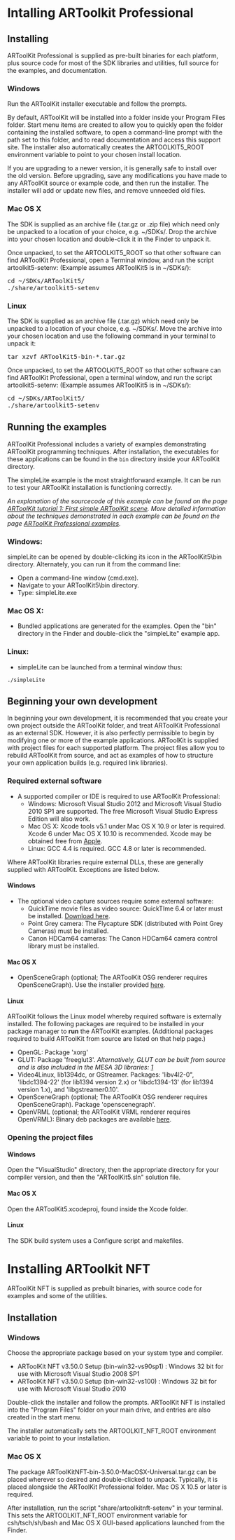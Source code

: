 # Intalling ARToolkit Professional

## Installing

ARToolKit Professional is supplied as pre-built binaries for each platform, plus source code for most of the SDK libraries and utilities, full source for the examples, and documentation.

### Windows

Run the ARToolKit installer executable and follow the prompts.

By default, ARToolKit will be installed into a folder inside your Program Files folder. Start menu items are created to allow you to quickly open the folder containing the installed software, to open a command-line prompt with the path set to this folder, and to read documentation and access this support site. The installer also automatically creates the ARTOOLKIT5_ROOT environment variable to point to your chosen install location.

If you are upgrading to a newer version, it is generally safe to install over the old version. Before upgrading, save any modifications you have made to any ARToolKit source or example code, and then run the installer. The installer will add or update new files, and remove unneeded old files.

### Mac OS X

The SDK is supplied as an archive file (.tar.gz or .zip file) which need only be unpacked to a location of your choice, e.g. \~/SDKs/. Drop the archive into your chosen location and double-click it in the Finder to unpack it.

Once unpacked, to set the ARTOOLKIT5_ROOT so that other software can find ARToolKit Professional, open a Terminal window, and run the script artoolkit5-setenv: (Example assumes ARToolKit5 is in \~/SDKs/):
<pre>
cd ~/SDKs/ARToolKit5/
./share/artoolkit5-setenv
</pre>

### Linux

The SDK is supplied as an archive file (.tar.gz) which need only be unpacked to a location of your choice, e.g. \~/SDKs/. Move the archive into your chosen location and use the following command in your terminal to unpack it:
<pre>
tar xzvf ARToolKit5-bin-*.tar.gz
</pre>

Once unpacked, to set the ARTOOLKIT5_ROOT so that other software can find ARToolKit Professional, open a terminal window, and run the script artoolkit5-setenv: (Example assumes ARToolKit5 is in \~/SDKs/):
<pre>
cd ~/SDKs/ARToolKit5/
./share/artoolkit5-setenv
</pre>

## Running the examples

ARToolKit Professional includes a variety of examples demonstrating ARToolKit programming techniques. After installation, the executables for these applications can be found in the `bin` directory inside your ARToolKit directory.

The simpleLite example is the most straightforward example. It can be run to test your ARToolKit installation is functioning correctly.

*An explanation of the sourcecode of this example can be found on the page [ARToolKit tutorial 1: First simple ARToolKit scene][1]. More detailed information about the techniques demonstrated in each example can be found on the page [ARToolKit Professional examples][2].*

### Windows:

simpleLite can be opened by double-clicking its icon in the ARToolKit5\\bin directory. Alternately, you can run it from the command line:

-   Open a command-line window (cmd.exe).
-   Navigate to your ARToolKit5\\bin directory.
-   Type: simpleLite.exe

### Mac OS X:

-   Bundled applications are generated for the examples. Open the "bin" directory in the Finder and double-click the "simpleLite" example app.

### Linux:

-   simpleLite can be launched from a terminal window thus:

`./simpleLite`

## Beginning your own development

In beginning your own development, it is recommended that you create your own project outside the ARToolKit folder, and treat ARToolKit Professional as an external SDK. However, it is also perfectly permissible to begin by modifying one or more of the example applications. ARToolKit is supplied with project files for each supported platform. The project files allow you to rebuild ARToolKit from source, and act as examples of how to structure your own application builds (e.g. required link libraries).

### Required external software

-   A supported compiler or IDE is required to use ARToolKit Professional:
    -   Windows: Microsoft Visual Studio 2012 and Microsoft Visual Studio 2010 SP1 are supported. The free Microsoft Visual Studio Express Edition will also work.
    -   Mac OS X: Xcode tools v5.1 under Mac OS X 10.9 or later is required. Xcode 6 under Mac OS X 10.10 is recommended. Xcode may be obtained free from [Apple][3].
    -   Linux: GCC 4.4 is required. GCC 4.8 or later is recommended.

Where ARToolKit libraries require external DLLs, these are generally supplied with ARToolKit. Exceptions are listed below.

#### Windows

-   The optional video capture sources require some external software:
    -   QuickTime movie files as video source: QuickTIme 6.4 or later must be installed. [Download here][4].
    -   Point Grey camera: The Flycapture SDK (distributed with Point Grey Cameras) must be installed.
    -   Canon HDCam64 cameras: The Canon HDCam64 camera control library must be installed.

#### Mac OS X

-   OpenSceneGraph (optional; The ARToolKit OSG renderer requires OpenSceneGraph). Use the installer provided [here][5].

#### Linux

ARToolKit follows the Linux model whereby required software is externally installed. The following packages are required to be installed in your package manager to **run** the ARToolKit examples. (Additional packages required to build ARToolKit from source are listed on that help page.)

-   OpenGL: Package 'xorg'
-   GLUT: Package 'freeglut3'. *Alternatively, GLUT can be built from source and is also included in the MESA 3D libraries: [1][6]*
-   Video4Linux, lib1394dc, or GStreamer. Packages: 'libv4l2-0", 'libdc1394-22' (for lib1394 version 2.x) or 'libdc1394-13' (for lib1394 version 1.x), and 'libgstreamer0.10'.
-   OpenSceneGraph (optional; The ARToolKit OSG renderer requires OpenSceneGraph). Package 'openscenegraph'.
-   OpenVRML (optional; the ARToolKit VRML renderer requires OpenVRML): Binary deb packages are available [here][7].

### Opening the project files

#### Windows

Open the "VisualStudio" directory, then the appropriate directory for your compiler version, and then the "ARToolKit5.sln" solution file.

#### Mac OS X

Open the ARToolKit5.xcodeproj, found inside the Xcode folder.

#### Linux

The SDK build system uses a Configure script and makefiles.

# Installing ARToolkit NFT

ARToolKit NFT is supplied as prebuilt binaries, with source code for examples and some of the utilities.

## Installation

### Windows

Choose the appropriate package based on your system type and compiler.

-   ARToolKit NFT v3.50.0 Setup (bin-win32-vs90sp1) : Windows 32 bit for use with Microsoft Visual Studio 2008 SP1
-   ARToolKit NFT v3.50.0 Setup (bin-win32-vs100) : Windows 32 bit for use with Microsoft Visual Studio 2010

Double-click the installer and follow the prompts. ARToolKit NFT is installed into the "Program Files" folder on your main drive, and entries are also created in the start menu.

The installer automatically sets the ARTOOLKIT_NFT_ROOT environment variable to point to your installation.

### Mac OS X

The package ARToolKitNFT-bin-3.50.0-MacOSX-Universal.tar.gz can be placed wherever so desired and double-clicked to unpack. Typically, it is placed alongside the ARToolKit Professional folder. Mac OS X 10.5 or later is required.

After installation, run the script "share/artoolkitnft-setenv" in your terminal. This sets the ARTOOLKIT_NFT_ROOT environment variable for csh/tsch/sh/bash and Mac OS X GUI-based applications launched from the Finder.


[1]: /ARToolKit_tutorial_1:_First_simple_ARToolKit_scene
[2]: /ARToolKit_Professional_examples
[3]: http://developer.apple.com/xcode/
[4]: http://www.apple.com/quicktime/download/
[5]: http://www.artoolworks.com/dist/openscenegraph/
[6]: http://mesa3d.sourceforge.net/
[7]: http://www.openvrml.org/